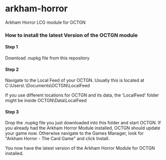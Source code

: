 # arkham-horror
Arkham Horror LCG module for OCTGN

### How to install the latest Version of the OCTGN module
#### Step 1
Download .nupkg file from this repository

#### Step 2
Navigate to the Local Feed of your OCTGN.
Usually this is located at C:\Users\ <Your Name>\Documents\OCTGN\LocalFeed

If you use different locations for OCTGN and its data, the 'LocalFeed' folder might be inside OCTGN\Data\LocalFeed

#### Step 3
Drop the .nupkg file you just downloaded into this folder and start OCTGN. If you already had the Arkham Horror Module installed, OCTGN should update your game now. Otherwise navigate to the Games Manager, look for "Arkham Horror - The Card Game" and click Install.

You now have the latest version of the Arkham Horror Module for OCTGN installed.
